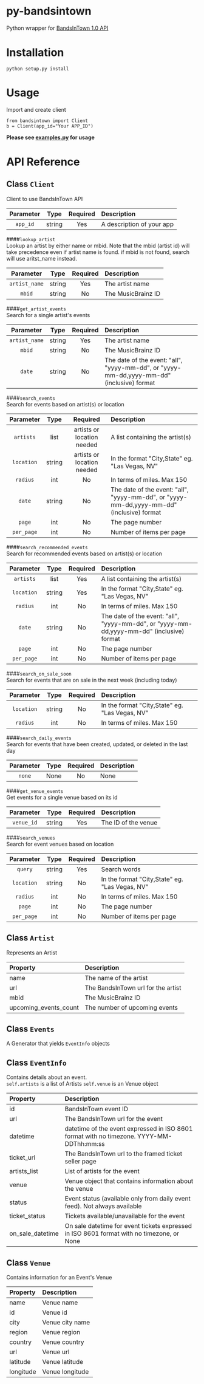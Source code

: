 # py-bandsintown
Python wrapper for [BandsInTown 1.0 API](https://www.bandsintown.com/api/1.0/overview)
# Installation
```
python setup.py install
```
# Usage
Import and create client  
```
from bandsintown import Client
b = Client(app_id="Your APP_ID")
```  
**Please see [examples.py](https://github.com/papernotes/BandsInTownAPI/blob/master/examples.py) for usage**
# API Reference
## Class ```Client```  
Client to use BandsInTown API  

| Parameter  | Type          | Required | Description |
|:----------:|:-------------:|:--------:|:-----------|
|```app_id```|string         | Yes      | A description of your app |  
####```lookup_artist```  
Lookup an artist by either name or mbid. Note that the mbid (artist id) will take precedence even if artist name is found. if mbid is not found, search will use aritst_name instead.  

| Parameter  | Type          | Required | Description |
|:----------:|:-------------:|:--------:|:-----------|
|```artist_name```|string         | Yes      | The artist name |  
|```mbid```|  string  | No  | The MusicBrainz ID |
####```get_artist_events```  
Search for a single artist's events  

| Parameter  | Type          | Required | Description |
|:----------:|:-------------:|:--------:|:-----------|
|```artist_name```|string         | Yes      | The artist name |
|```mbid```|  string  | No  | The MusicBrainz ID |
|```date```|  string  | No  | The date of the event: "all", "yyyy-mm-dd", or "yyyy-mm-dd,yyyy-mm-dd" (inclusive) format |  
####```search_events```  
Search for events based on artist(s) or location  

| Parameter  | Type          | Required | Description |
|:----------:|:-------------:|:--------:|:-----------|
|```artists```|list         | artists or location needed| A list containing the artist(s) |
|```location```|  string  | artists or location needed  | In the format "City,State" eg. "Las Vegas, NV" |
|```radius```|  int | No  | In terms of miles. Max 150 |
|```date```| string | No | The date of the event: "all", "yyyy-mm-dd", or "yyyy-mm-dd,yyyy-mm-dd" (inclusive) format|
|```page```|  int | No  | The page number |
|```per_page```|int|No|Number of items per page|  
####```search_recommended_events```  
Search for recommended events based on artist(s) or location  

| Parameter  | Type          | Required | Description |
|:----------:|:-------------:|:--------:|:-----------|
|```artists```|list         | Yes | A list containing the artist(s) |
|```location```|  string  | Yes | In the format "City,State" eg. "Las Vegas, NV" |
|```radius```|  int | No  | In terms of miles. Max 150 |
|```date```| string | No | The date of the event: "all", "yyyy-mm-dd", or "yyyy-mm-dd,yyyy-mm-dd" (inclusive) format|
|```page```|  int | No  | The page number |
|```per_page```|int|No|Number of items per page|  
####```search_on_sale_soon```  
Search for events that are on sale in the next week (including today)

| Parameter  | Type          | Required | Description |
|:----------:|:-------------:|:--------:|:-----------|
|```location```|  string  | No  | In the format "City,State" eg. "Las Vegas, NV" |
|```radius```|  int | No  | In terms of miles. Max 150 |
####```search_daily_events```  
Search for events that have been created, updated, or deleted in the last day  

| Parameter  | Type          | Required | Description |
|:----------:|:-------------:|:--------:|:-----------|
|```none```|  None  | No  | None |  
####```get_venue_events```  
Get events for a single venue based on its id  

| Parameter  | Type          | Required | Description |
|:----------:|:-------------:|:--------:|:-----------|
|```venue_id```|  string  | Yes  | The ID of the venue |  
####```search_venues```  
Search for event venues based on location  

| Parameter  | Type          | Required | Description |
|:----------:|:-------------:|:--------:|:-----------|
|```query```|string|Yes| Search words |
|```location```|  string  | No  | In the format "City,State" eg. "Las Vegas, NV" |
|```radius```|  int | No  | In terms of miles. Max 150 |
|```page```|  int | No  | The page number |
|```per_page```|int|No|Number of items per page|  
  
## Class ```Artist```  
Represents an Artist  

|Property|Description|
|:------|:----------|
|name| The name of the artist |
|url | The BandsInTown url for the artist |
|mbid| The MusicBrainz ID |
|upcoming_events_count| The number of upcoming events |  

## Class ```Events```  
A Generator that yields ```EventInfo``` objects

## Class ```EventInfo```  
Contains details about an event.  
```self.artists``` is a list of Artists
```self.venue``` is an Venue object  

|Property|Description|
|:------|:----------|
|id|BandsInTown event ID|
|url|The BandsInTown url for the event|
|datetime|datetime of the event expressed in ISO 8601 format with no timezone. YYYY-MM-DDThh:mm:ss|
|ticket_url|The BandsInTown url to the framed ticket seller page|
|artists_list| List of artists for the event|
|venue| Venue object that contains information about the venue|
|status| Event status (available only from daily event feed). Not always available|
|ticket_status| Tickets available/unavailable for the event|
|on_sale_datetime|On sale datetime for event tickets expressed in ISO 8601 format with no timezone, or None|  
  

## Class ```Venue```  
Contains information for an Event's Venue  

Property|Description|
|:------|:----------|
|name|Venue name|
|id|Venue id|
|city|Venue city name|
|region|Venue region|
|country|Venue country|
|url|Venue url|
|latitude|Venue latitude|
|longitude|Venue longitude|

